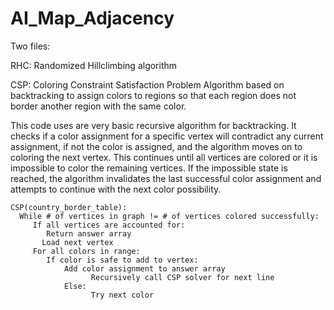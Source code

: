# AI_Map_Adjacency

Two files:

RHC: Randomized Hillclimbing algorithm

CSP: Coloring Constraint Satisfaction Problem
Algorithm based on backtracking to assign colors to regions so that each region does not border another region with the same color.

This code uses are very basic recursive algorithm for backtracking. It checks if a color assignment for a specific vertex will contradict any current assignment, if not the color is assigned, and the algorithm moves on to coloring the next vertex. This continues until all vertices are colored or it is impossible to color the remaining vertices. If the impossible state is reached, the algorithm invalidates the last successful color assignment and attempts to continue with the next color possibility. 

```
CSP(country_border_table):
  While # of vertices in graph != # of vertices colored successfully:
     If all vertices are accounted for:
        Return answer array
	   Load next vertex
     For all colors in range:
        If color is safe to add to vertex:
            Add color assignment to answer array
			      Recursively call CSP solver for next line
		    Else:
			      Try next color
```
